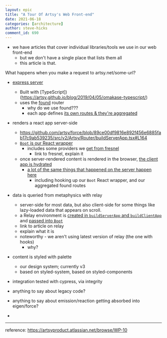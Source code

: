 ```yaml
---
layout: epic
title: "A Tour Of Artsy's Web Front-end"
date: 2021-06-18
categories: [architecture]
author: steve-hicks
comment_id: 690
---
```


- we have articles that cover individual libraries/tools we use in our web front-end
  - but we don't have a single place that lists them all
  - this article is that.

What happens when you make a request to artsy.net/some-url?

- [express server](https://github.com/artsy/force/blob/89ce00df9816e892f456e6885fab17c9ab539235/src/v2/server.ts#L52)
  - Built with [TypeScript])(https://artsy.github.io/blog/2019/04/05/omakase-typescript/)
  - uses the [found](https://github.com/4Catalyzer/found) router
    - why do we use found???
    - each app defines
      [its own routes & they're aggregated](https://github.com/artsy/force/blob/89ce00df9816e892f456e6885fab17c9ab539235/src/v2/routes.tsx#L35)
- renders a react app server-side
  - https://github.com/artsy/force/blob/89ce00df9816e892f456e6885fab17c9ab539235/src/v2/Artsy/Router/buildServerApp.tsx#L164
  - [`Boot` is our React wrapper](https://github.com/artsy/force/blob/89ce00df9816e892f456e6885fab17c9ab539235/src/v2/Artsy/Router/Boot.tsx#L39)
    - includes some providers we
      [get from fresnel](https://github.com/artsy/force/blob/89ce00df9816e892f456e6885fab17c9ab539235/src/v2/Utils/Responsive/index.tsx#L16)
      - link to fresnel, explain it
  - once server-rendered content is rendered in the browser,
    [the client app is hydrated](https://github.com/artsy/force/blob/89ce00df9816e892f456e6885fab17c9ab539235/src/v2/client.tsx#L40)
    - [a lot of the same things that happened on the server happen here](https://github.com/artsy/force/blob/89ce00df9816e892f456e6885fab17c9ab539235/src/v2/Artsy/Router/buildClientApp.tsx#L38)
      - including hooking up our `Boot` React wrapper, and our aggregated found routes
- data is queried from metaphysics with relay
  - server-side for most data, but also client-side for some things like lazy-loaded data that appears on scroll.
  - a Relay environment is
    [created in `buildServerApp` and `buildClientApp`](https://github.com/artsy/force/blob/89ce00df9816e892f456e6885fab17c9ab539235/src/v2/Artsy/Router/buildClientApp.tsx#L50)
    and
    [passed into `Boot`](https://github.com/artsy/force/blob/89ce00df9816e892f456e6885fab17c9ab539235/src/v2/Artsy/Router/buildClientApp.tsx#L114)
  - link to article on relay
  - explain what it is
  - noteworthy - we aren't using latest version of relay (the one with hooks)
    - why?
- content is styled with palette
  - our design system; currently v3
  - based on styled-system, based on styled-components
- integration tested with cypress, via integrity

- anything to say about legacy code?
- anything to say about emission/reaction getting absorbed into eigen/force?
-

---

reference: https://artsyproduct.atlassian.net/browse/WP-10
